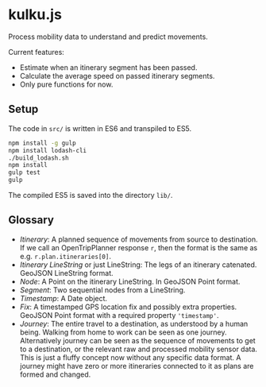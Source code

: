 # kulku.js

Process mobility data to understand and predict movements.

Current features:
- Estimate when an itinerary segment has been passed.
- Calculate the average speed on passed itinerary segments.
- Only pure functions for now.


## Setup

The code in `src/` is written in ES6 and transpiled to ES5.

```sh
npm install -g gulp
npm install lodash-cli
./build_lodash.sh
npm install
gulp test
gulp
```

The compiled ES5 is saved into the directory `lib/`.


## Glossary

- *Itinerary*: A planned sequence of movements from source to destination.
  If we call an OpenTripPlanner response `r`, then the format is the same as e.g. `r.plan.itineraries[0]`.
- *Itinerary LineString* or just LineString: The legs of an itinerary catenated.
  GeoJSON LineString format.
- *Node*: A Point on the itinerary LineString.
  In GeoJSON Point format.
- *Segment*: Two sequential nodes from a LineString.
- *Timestamp*: A Date object.
- *Fix*: A timestamped GPS location fix and possibly extra properties.
  GeoJSON Point format with a required property `'timestamp'`.
- *Journey*: The entire travel to a destination, as understood by a human being.
  Walking from home to work can be seen as one journey.
  Alternatively journey can be seen as the sequence of movements to get to a destination,
  or the relevant raw and processed mobility sensor data.
  This is just a fluffy concept now without any specific data format.
  A journey might have zero or more itineraries connected to it as plans are formed and changed.
